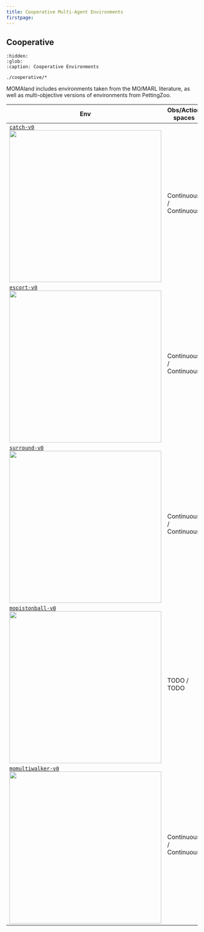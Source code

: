 ```yaml
---
title: Cooperative Multi-Agent Environments
firstpage:
---
```


## Cooperative
```{toctree}
:hidden:
:glob:
:caption: Cooperative Environments

./cooperative/*
```

MOMAland includes environments taken from the MO/MARL literature, as well as multi-objective versions of environments from PettingZoo.

| Env                                                                                                                                                                                                                                                                | Obs/Action spaces                   | Objectives                                                    | Description                                                                                                                                                                                                                                                     |
|--------------------------------------------------------------------------------------------------------------------------------------------------------------------------------------------------------------------------------------------------------------------|-------------------------------------|---------------------------------------------------------------|-----------------------------------------------------------------------------------------------------------------------------------------------------------------------------------------------------------------------------------------------------------------|
| [`catch-v0`](https://rradules.github.io/momaland/environments/cooperative/catch/) <br><img src="https://rradules.github.io/momaland/_images/catch.gif" width="400px">                            | Continuous / Continuous                 | `[distance_target, distance_other_drones]`                                    | Agents must corner and catch a target drone while maintaining distance between themselves.                                                                               |
| [`escort-v0`](https://rradules.github.io/momaland/environments/cooperative/escort/) <br><img src="https://rradules.github.io/momaland/_images/escort.gif" width="400px">                            | Continuous / Continuous                 | `[distance_target, distance_other_drones]`                                    | Agents must circle around a mobile target drone and escort it to its destination without breaking formation while maintaining distance between themselves.    |
| [`surround-v0`](https://rradules.github.io/momaland/environments/cooperative/surround/) <br><img src="https://rradules.github.io/momaland/_images/surround.gif" width="400px">                            | Continuous / Continuous                 | `[distance_target, distance_other_drones]`                                    | Agents must surround a fixed target point while maintaining distance between themselves.                                                                               |
| [`mopistonball-v0`](https://rradules.github.io/momaland/environments/cooperative/mopistonball/) <br><img src="https://rradules.github.io/momaland/_images/mopistonball.gif" width="400px">                            | TODO / TODO                 | `[TODO]`                                    | TODO                                                                               |
| [`momultiwalker-v0`](https://rradules.github.io/momaland/environments/cooperative/momultiwalker/) <br><img src="https://rradules.github.io/momaland/_images/momultiwalker.gif" width="400px">                            | Continuous / Continuous                 | `[TODO]`                                    | TODO                                                                               |
